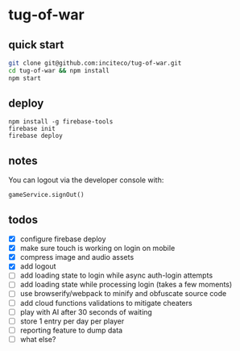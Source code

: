 # tug-of-war

## quick start

```sh
git clone git@github.com:inciteco/tug-of-war.git
cd tug-of-war && npm install
npm start
```

## deploy

```
npm install -g firebase-tools
firebase init
firebase deploy
```

## notes

You can logout via the developer console with:
```
gameService.signOut()
```

## todos

- [x] configure firebase deploy
- [x] make sure touch is working on login on mobile
- [x] compress image and audio assets
- [x] add logout
- [ ] add loading state to login while async auth-login attempts
- [ ] add loading state while processing login (takes a few moments)
- [ ] use browserify/webpack to minify and obfuscate source code
- [ ] add cloud functions validations to mitigate cheaters
- [ ] play with AI after 30 seconds of waiting
- [ ] store 1 entry per day per player
- [ ] reporting feature to dump data
- [ ] what else?
